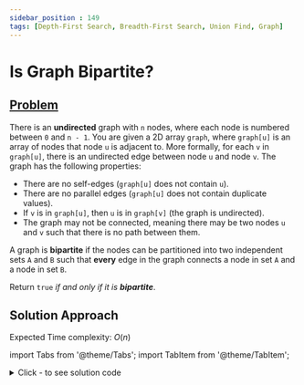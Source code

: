 ```yaml
---
sidebar_position : 149
tags: [Depth-First Search, Breadth-First Search, Union Find, Graph]
---
```


# Is Graph Bipartite?

## [Problem](https://leetcode.com/problems/is-graph-bipartite/)

<p>There is an <strong>undirected</strong> graph with <code>n</code> nodes, where each node is numbered between <code>0</code> and <code>n - 1</code>. You are given a 2D array <code>graph</code>, where <code>graph[u]</code> is an array of nodes that node <code>u</code> is adjacent to. More formally, for each <code>v</code> in <code>graph[u]</code>, there is an undirected edge between node <code>u</code> and node <code>v</code>. The graph has the following properties:</p>

<ul>
	<li>There are no self-edges (<code>graph[u]</code> does not contain <code>u</code>).</li>
	<li>There are no parallel edges (<code>graph[u]</code> does not contain duplicate values).</li>
	<li>If <code>v</code> is in <code>graph[u]</code>, then <code>u</code> is in <code>graph[v]</code> (the graph is undirected).</li>
	<li>The graph may not be connected, meaning there may be two nodes <code>u</code> and <code>v</code> such that there is no path between them.</li>
</ul>

<p>A graph is <strong>bipartite</strong> if the nodes can be partitioned into two independent sets <code>A</code> and <code>B</code> such that <strong>every</strong> edge in the graph connects a node in set <code>A</code> and a node in set <code>B</code>.</p>

<p>Return <code>true</code><em> if and only if it is <strong>bipartite</strong></em>.</p>

## Solution Approach

Expected Time complexity: $O(n)$

import Tabs from '@theme/Tabs';
import TabItem from '@theme/TabItem';

<details><summary>Click - to see solution code</summary>

<Tabs>
<TabItem value="cpp" label="C++">

```cpp
class Solution {
   public:
    bool dfs_helper(vector<vector<int>> Graph, vector<int>& visited, int par,
                    int node, int color) {
        visited[node] = color;          // painted
        for (auto nbr : Graph[node]) {  // traversing nbrs
            if (nbr != par and visited[nbr] == 0) {
                bool value = dfs_helper(Graph, visited, node, nbr, 3 - color);
                if (value == false) return false;
            } else if (visited[nbr] == color)
                return false;
        }
        return true;
    }

    bool dfs(vector<vector<int>> Graph, int N) {
        vector<int> visited(N + 1);
        int color = 1;
        for (int i = 0; i < N; i++) {
            if (visited[i] == 0) {
                bool ans = dfs_helper(Graph, visited, -1, i, 1);
                if (ans == false) return ans;
            }
        }
        return true;
    }

    bool isBipartite(vector<vector<int>>& graph) {
        int n = graph.size();
        return dfs(graph, n);
    }
};

```
</TabItem>
</Tabs>

</details>
